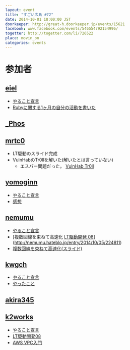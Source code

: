 ```yaml
---
layout: event
title: "すごい広島 #72"
date: 2014-10-01 18:00:00 JST
doorkeeper: http://great-h.doorkeeper.jp/events/15621
facebook: www.facebook.com/events/546554792154996/
togetter: http://togetter.com/li/726522
place: movin_on
categories: events
---
```


# 参加者

## [eiel](http://eiel.info/)

* [やること宣言](https://github.com/great-h/great-h.github.io/issues/1267)
* [Rubyに関する1ヶ月の自分の活動を書いた](https://github.com/hiroshimarb/hiroshimarb.github.com/wiki/2014%E5%B9%B49%E6%9C%88%E3%81%AE%E6%B4%BB%E5%8B%95/ca89328a5ad2d7579b96ee6bdb5d197275b6027a)


## [_Phos](http://twitter.com/_Phos)


## [mrtc0](http://twitter.com/mrtc0)

* LT駆動のスライド完成
* VulnHabのTr0llを解いた(解いたとは言っていない)
  * エスパー問題だった。 [VulnHab Tr0ll](http://vulnhub.com/?q=secos&sort=date-asc&type=vm)


## [yomoginn](https://github.com/yomoginn)
* [やること宣言](https://github.com/great-h/great-h.github.io/issues/1266)
* [感想](https://twitter.com/moriyomogi/status/517301395783811072)


## [nemumu](https://github.com/nemumu)

* [やること宣言](https://github.com/great-h/great-h.github.io/issues/1272)
* [複数回線を束ねて高速化 [LT駆動開発 08](ブログ)](http://nemumu.hateblo.jp/entry/2014/10/05/224811)
* [複数回線を束ねて高速化(スライド)](http://www.slideshare.net/nemumu/ss-39889987)

## [kwgch](https://github.com/kwgch)

* [やること宣言](https://github.com/great-h/great-h.github.io/issues/1265)
* [やったこと](http://kwgch.github.io/blog/2014/10/01/great-h/)


## [akira345](https://github.com/akira345)

## [k2works](https://github.com/k2works)

* [やること宣言](https://github.com/great-h/great-h.github.io/issues/1264)
* [LT駆動開発08](http://www.slideshare.net/kakimomokuri/ss-39901697)
* [AWS VPC入門](https://github.com/k2works/aws_vpc_introduction)
